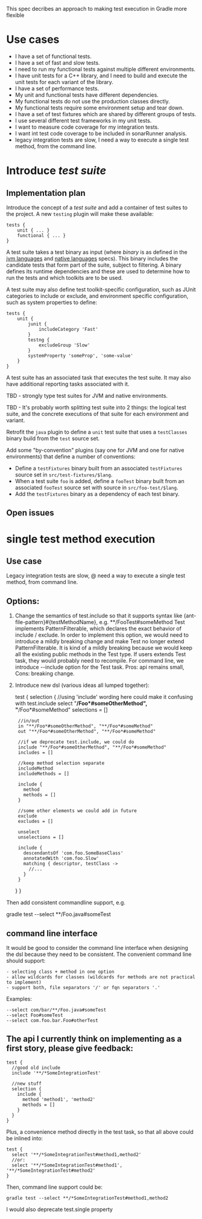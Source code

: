 
This spec decribes an approach to making test execution in Gradle more flexible

# Use cases

- I have a set of functional tests.
- I have a set of fast and slow tests.
- I need to run my functional tests against multiple different environments.
- I have unit tests for a C++ library, and I need to build and execute the unit tests for each variant of the library.
- I have a set of performance tests.
- My unit and functional tests have different dependencies.
- My functional tests do not use the production classes directly.
- My functional tests require some environment setup and tear down.
- I have a set of test fixtures which are shared by different groups of tests.
- I use several different test frameworks in my unit tests.
- I want to measure code coverage for my integration tests.
- I want int test code coverage to be included in sonarRunner analysis.
- legacy integration tests are slow, I need a way to execute a single test method, from the command line.

# Introduce _test suite_

## Implementation plan

Introduce the concept of a _test suite_ and add a container of test suites to the project. A new `testing` plugin
will make these available:

    tests {
        unit { ... }
        functional { ... }
    }

A test suite takes a test binary as input (where _binary_ is as defined in the [jvm languages](building-multiple-outputs-from-jvm-languages.md)
and [native languages](continuous-delivery-for-c-plus-plus.md) specs). This binary includes the candidate tests that form
part of the suite, subject to filtering. A binary defines its runtime dependencies and these are used to determine how to
run the tests and which toolkits are to be used.

A test suite may also define test toolkit-specific configuration, such as JUnit categories to include or exclude, and
environment specific configuration, such as system properties to define:

    tests {
        unit {
            junit {
                includeCategory 'Fast'
            }
            testng {
                excludeGroup 'Slow'
            }
            systemProperty 'someProp', 'some-value'
        }
    }

A test suite has an associated task that executes the test suite. It may also have additional reporting tasks associated
with it.

TBD - strongly type test suites for JVM and native environments.

TBD - It's probably worth splitting test suite into 2 things: the logical test suite, and the concrete executions of that
suite for each environment and variant.

Retrofit the `java` plugin to define a `unit` test suite that uses a `testClasses` binary build from the `test` source set.

Add some "by-convention" plugins (say one for JVM and one for native environments) that define a number of conventions:

- Define a `testFixtures` binary built from an associated `testFixtures` source set in `src/test-fixtures/$lang`.
- When a test suite `foo` is added, define a `fooTest` binary built from an associated `fooTest` source set with source in `src/foo-test/$lang`.
- Add the `testFixtures` binary as a dependency of each test binary.

## Open issues

# single test method execution

## Use case

Legacy integration tests are slow, @ need a way to execute a single test method, from command line.

## Options:

1. Change the semantics of test.include so that it supports syntax like {ant-file-pattern}#{testMethodName}, e.g. **/FooTest#someMethod
Test implements PatternFilterable, which declares the exact behavior of include / exclude. In order to implement this option, we would need to introduce a mildly breaking change and make Test no longer extend PatternFilterable. It is kind of a mildly breaking because we would keep all the existing public methods in the Test type. If users extends Test task, they would probably need to recompile. For command line, we introduce --include option for the Test task. Pros: api remains small, Cons: breaking change.

2. Introduce new dsl (various ideas all lumped together):

    test {
      selection {
        //using 'include' wording here could make it confusing with test.include
        select "**/Foo*#someOtherMethod", "**/Foo*#someMethod"
        selections = []

        //in/out
        in "**/Foo*#someOtherMethod", "**/Foo*#someMethod"
        out "**/Foo*#someOtherMethod", "**/Foo*#someMethod"

        //if we deprecate test.include, we could do
        include "**/Foo*#someOtherMethod", "**/Foo*#someMethod"
        includes = []

        //keep method selection separate
        includeMethod
        includeMethods = []

        include {
          method
          methods = []
        }

        //some other elements we could add in future
        exclude
        excludes = []

        unselect
        unselections = []

        include {
          descendantsOf 'com.foo.SomeBaseClass'
          annotatedWith 'com.foo.Slow'
          matching { descriptor, testClass ->
            //...
          }
        }
      }
    }

Then add consistent commandline support, e.g.

gradle test --select **/Foo.java#someTest

## command line interface

It would be good to consider the command line interface when designing the dsl because they need to be consistent.
The convenient command line should support:

	- selecting class + method in one option
	- allow wildcards for classes (wildcards for methods are not practical to implement)
	- support both, file separators '/' or fqn separators '.'

Examples:

    --select com/bar/**/Foo.java#someTest
    --select Foo#someTest
    --select com.foo.bar.Foo#otherTest

## The api I currently think on implementing as a first story, please give feedback:

    test {
      //good old include
      include '**/*SomeIntegrationTest'

      //new stuff
      selection {
        include {
          method 'method1', 'method2'
          methods = []
        }
      }
    }

Plus, a convenience method directly in the test task, so that all above could be inlined into:

    test {
      select '**/*SomeIntegrationTest#method1,method2'
      //or:
      select '**/*SomeIntegrationTest#method1', '**/*SomeIntegrationTest#method2'
    }

Then, command line support could be:

    gradle test --select **/*SomeIntegrationTest#method1,method2

I would also deprecate test.single property